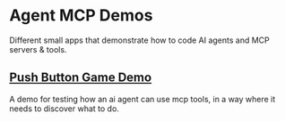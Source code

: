 # Agent MCP Demos

Different small apps that demonstrate how to code AI agents and MCP servers & tools.

## [Push Button Game Demo](./agent_mcp_demos/src/push_button/)

A demo for testing how an ai agent can use mcp tools, in a way where it needs to discover what to do.